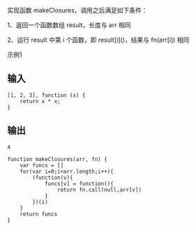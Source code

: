 实现函数 makeClosures，调用之后满足如下条件：

1、返回一个函数数组 result，长度与 arr 相同

2、运行 result 中第 i 个函数，即 result\[i\]\(\)，结果与 fn\(arr\[i\]\) 相同

示例1

## 输入

```
[1, 2, 3], function (x) { 
	return x * x; 
}
```

## 输出

```
4
```

```
function makeClosures(arr, fn) {
    var funcs = []
    for(var i=0;i<arr.length;i++){
        (function(v){
            funcs[v] = function(){
                return fn.call(null,arr[v])
            }
        })(i)
    }
    return funcs
}
```



